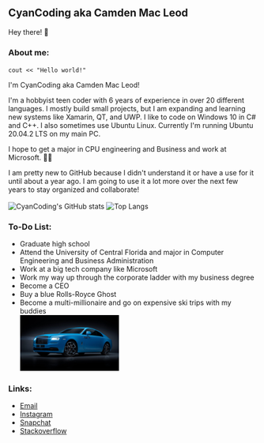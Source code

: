 ## CyanCoding aka Camden Mac Leod
Hey there! 👋


### About me:
`cout << "Hello world!"`

I'm CyanCoding aka Camden Mac Leod!

I'm a hobbyist teen coder with 6 years of experience in over 20 different languages. I mostly build small projects, but I am expanding and learning new systems like Xamarin, QT, and UWP. I like to code on Windows 10 in C# and C++. I also sometimes use Ubuntu Linux. Currently I'm running Ubuntu 20.04.2 LTS on my main PC.

I hope to get a major in CPU engineering and Business and work at Microsoft. 👨‍💻

I am pretty new to GitHub because I didn't understand it or have a use for it until about a year ago. I am going to use it a lot more over the next few years to stay organized and collaborate!<br><br>
![CyanCoding's GitHub stats](https://github-readme-stats.vercel.app/api?username=cyancoding&show_icons=true&include_all_commits=true&theme=cobalt)
![Top Langs](https://github-readme-stats.vercel.app/api/top-langs/?username=cyancoding&layout=compact&theme=cobalt)


### To-Do List:
- Graduate high school
- Attend the University of Central Florida and major in Computer Engineering and Business Administration
- Work at a big tech company like Microsoft
- Work my way up through the corporate ladder with my business degree
- Become a CEO
- Buy a blue Rolls-Royce Ghost
- Become a multi-millionaire and go on expensive ski trips with my buddies
<br><img src="https://github.com/CyanCoding/CyanCoding/blob/main/ghost.jpg" alt="Rolls-Royce Ghost" width="200">

### Links:
- [Email](mailto:skyecam21@gmail.com)
- [Instagram](https://www.instagram.com/its_actually_cam/)
- [Snapchat](https://www.snapchat.com/add/camden.macleod)
- [Stackoverflow](https://stackoverflow.com/users/8156202/cyancoding)

<!--
**CyanCoding/CyanCoding** is a ✨ _special_ ✨ repository because its `README.md` (this file) appears on your GitHub profile.

Here are some ideas to get you started:

- 🔭 I’m currently working on ...
- 🌱 I’m currently learning ...
- 👯 I’m looking to collaborate on ...
- 🤔 I’m looking for help with ...
- 💬 Ask me about ...
- 📫 How to reach me: ...
- 😄 Pronouns: ...
- ⚡ Fun fact: ...
-->

